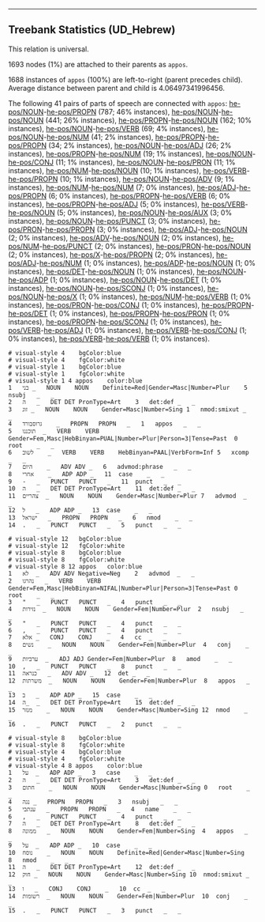 

--------------------------------------------------------------------------------

## Treebank Statistics (UD_Hebrew)

This relation is universal.

1693 nodes (1%) are attached to their parents as `appos`.

1688 instances of `appos` (100%) are left-to-right (parent precedes child).
Average distance between parent and child is 4.06497341996456.

The following 41 pairs of parts of speech are connected with `appos`: [he-pos/NOUN]()-[he-pos/PROPN]() (787; 46% instances), [he-pos/NOUN]()-[he-pos/NOUN]() (441; 26% instances), [he-pos/PROPN]()-[he-pos/NOUN]() (162; 10% instances), [he-pos/NOUN]()-[he-pos/VERB]() (69; 4% instances), [he-pos/NOUN]()-[he-pos/NUM]() (41; 2% instances), [he-pos/PROPN]()-[he-pos/PROPN]() (34; 2% instances), [he-pos/NOUN]()-[he-pos/ADJ]() (26; 2% instances), [he-pos/PROPN]()-[he-pos/NUM]() (19; 1% instances), [he-pos/NOUN]()-[he-pos/CONJ]() (11; 1% instances), [he-pos/NOUN]()-[he-pos/PRON]() (11; 1% instances), [he-pos/NUM]()-[he-pos/NOUN]() (10; 1% instances), [he-pos/VERB]()-[he-pos/PROPN]() (10; 1% instances), [he-pos/NOUN]()-[he-pos/ADV]() (9; 1% instances), [he-pos/NUM]()-[he-pos/NUM]() (7; 0% instances), [he-pos/ADJ]()-[he-pos/PROPN]() (6; 0% instances), [he-pos/PROPN]()-[he-pos/VERB]() (6; 0% instances), [he-pos/PROPN]()-[he-pos/ADJ]() (5; 0% instances), [he-pos/VERB]()-[he-pos/NOUN]() (5; 0% instances), [he-pos/NOUN]()-[he-pos/AUX]() (3; 0% instances), [he-pos/NOUN]()-[he-pos/PUNCT]() (3; 0% instances), [he-pos/PRON]()-[he-pos/PROPN]() (3; 0% instances), [he-pos/ADJ]()-[he-pos/NOUN]() (2; 0% instances), [he-pos/ADV]()-[he-pos/NOUN]() (2; 0% instances), [he-pos/NUM]()-[he-pos/PUNCT]() (2; 0% instances), [he-pos/PRON]()-[he-pos/NOUN]() (2; 0% instances), [he-pos/X]()-[he-pos/PROPN]() (2; 0% instances), [he-pos/ADJ]()-[he-pos/NUM]() (1; 0% instances), [he-pos/ADP]()-[he-pos/NOUN]() (1; 0% instances), [he-pos/DET]()-[he-pos/NOUN]() (1; 0% instances), [he-pos/NOUN]()-[he-pos/ADP]() (1; 0% instances), [he-pos/NOUN]()-[he-pos/DET]() (1; 0% instances), [he-pos/NOUN]()-[he-pos/SCONJ]() (1; 0% instances), [he-pos/NOUN]()-[he-pos/X]() (1; 0% instances), [he-pos/NUM]()-[he-pos/VERB]() (1; 0% instances), [he-pos/PRON]()-[he-pos/CONJ]() (1; 0% instances), [he-pos/PROPN]()-[he-pos/DET]() (1; 0% instances), [he-pos/PROPN]()-[he-pos/PRON]() (1; 0% instances), [he-pos/PROPN]()-[he-pos/SCONJ]() (1; 0% instances), [he-pos/VERB]()-[he-pos/ADJ]() (1; 0% instances), [he-pos/VERB]()-[he-pos/CONJ]() (1; 0% instances), [he-pos/VERB]()-[he-pos/VERB]() (1; 0% instances).


~~~ conllu
# visual-style 4	bgColor:blue
# visual-style 4	fgColor:white
# visual-style 1	bgColor:blue
# visual-style 1	fgColor:white
# visual-style 1 4 appos	color:blue
1	בני	_	NOUN	NOUN	Definite=Red|Gender=Masc|Number=Plur	5	nsubj	_	_
2	ה	_	DET	DET	PronType=Art	3	det:def	_	_
3	זוג	_	NOUN	NOUN	Gender=Masc|Number=Sing	1	nmod:smixut	_	_
4	גרוסבורד	_	PROPN	PROPN	_	1	appos	_	_
5	תוכננו	_	VERB	VERB	Gender=Fem,Masc|HebBinyan=PUAL|Number=Plur|Person=3|Tense=Past	0	root	_	_
6	לשוב	_	VERB	VERB	HebBinyan=PAAL|VerbForm=Inf	5	xcomp	_	_
7	היום	_	ADV	ADV	_	6	advmod:phrase	_	_
8	אחרי	_	ADP	ADP	_	11	case	_	_
9	-	_	PUNCT	PUNCT	_	11	punct	_	_
10	ה	_	DET	DET	PronType=Art	11	det:def	_	_
11	צהריים	_	NOUN	NOUN	Gender=Masc|Number=Plur	7	advmod	_	_
12	ל	_	ADP	ADP	_	13	case	_	_
13	ישראל	_	PROPN	PROPN	_	6	nmod	_	_
14	.	_	PUNCT	PUNCT	_	5	punct	_	_

~~~


~~~ conllu
# visual-style 12	bgColor:blue
# visual-style 12	fgColor:white
# visual-style 8	bgColor:blue
# visual-style 8	fgColor:white
# visual-style 8 12 appos	color:blue
1	לא	_	ADV	ADV	Negative=Neg	2	advmod	_	_
2	נהרגו	_	VERB	VERB	Gender=Fem,Masc|HebBinyan=NIFAL|Number=Plur|Person=3|Tense=Past	0	root	_	_
3	"	_	PUNCT	PUNCT	_	4	punct	_	_
4	נזירות	_	NOUN	NOUN	Gender=Fem|Number=Plur	2	nsubj	_	_
5	"	_	PUNCT	PUNCT	_	4	punct	_	_
6	,	_	PUNCT	PUNCT	_	4	punct	_	_
7	אלא	_	CONJ	CONJ	_	4	cc	_	_
8	נשים	_	NOUN	NOUN	Gender=Fem|Number=Plur	4	conj	_	_
9	ערביות	_	ADJ	ADJ	Gender=Fem|Number=Plur	8	amod	_	_
10	,	_	PUNCT	PUNCT	_	8	punct	_	_
11	כנראה	_	ADV	ADV	_	12	det	_	_
12	משרתות	_	NOUN	NOUN	Gender=Fem|Number=Plur	8	appos	_	_
13	ב	_	ADP	ADP	_	15	case	_	_
14	ה_	_	DET	DET	PronType=Art	15	det:def	_	_
15	מנזר	_	NOUN	NOUN	Gender=Masc|Number=Sing	12	nmod	_	_
16	.	_	PUNCT	PUNCT	_	2	punct	_	_

~~~


~~~ conllu
# visual-style 8	bgColor:blue
# visual-style 8	fgColor:white
# visual-style 4	bgColor:blue
# visual-style 4	fgColor:white
# visual-style 4 8 appos	color:blue
1	על	_	ADP	ADP	_	3	case	_	_
2	ה	_	DET	DET	PronType=Art	3	det:def	_	_
3	חתום	_	NOUN	NOUN	Gender=Masc|Number=Sing	0	root	_	_
4	נגה	_	PROPN	PROPN	_	3	nsubj	_	_
5	ענתבי	_	PROPN	PROPN	_	4	name	_	_
6	,	_	PUNCT	PUNCT	_	4	punct	_	_
7	ה	_	DET	DET	PronType=Art	8	det:def	_	_
8	ממונה	_	NOUN	NOUN	Gender=Fem|Number=Sing	4	appos	_	_
9	על	_	ADP	ADP	_	10	case	_	_
10	נוסח	_	NOUN	NOUN	Definite=Red|Gender=Masc|Number=Sing	8	nmod	_	_
11	ה	_	DET	DET	PronType=Art	12	det:def	_	_
12	חוק	_	NOUN	NOUN	Gender=Masc|Number=Sing	10	nmod:smixut	_	_
13	ו	_	CONJ	CONJ	_	10	cc	_	_
14	רשומות	_	NOUN	NOUN	Gender=Fem|Number=Plur	10	conj	_	_
15	.	_	PUNCT	PUNCT	_	3	punct	_	_

~~~


